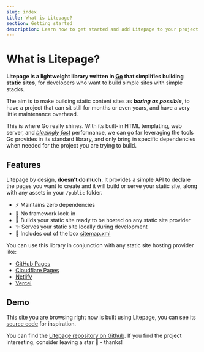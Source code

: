 ```yaml
---
slug: index
title: What is Litepage?
section: Getting started
description: Learn how to get started and add Litepage to your project
---
```


# What is Litepage?

**Litepage is a lightweight library written in [Go](https://go.dev/) that simplifies building static sites**, for developers who want to build simple sites with simple stacks.

The aim is to make building static content sites as _**boring as possible**_, to have a project that can sit still for months or even years, and have a very little maintenance overhead.

This is where Go really shines. With its built-in HTML templating, web server, and _[blazingly fast](https://www.youtube.com/watch?v=RSY85SLXzwk)_ performance, we can go far leveraging the tools Go provides in its standard library, and only bring in specific dependencies when needed for the project you are trying to build.

## Features

Litepage by design, **doesn't do much**. It provides a simple API to declare the pages you want to create and it will build or serve your static site, along with any assets in your `/public` folder.

- ⚡ Maintains zero dependencies
- 🪷 No framework lock-in
- 🎁 Builds your static site ready to be hosted on any static site provider
- ✨ Serves your static site locally during development
- 📍 Includes out of the box [sitemap.xml](https://www.sitemaps.org/protocol.html)

You can use this library in conjunction with any static site hosting provider like:

- [GitHub Pages](https://pages.github.com/)
- [Cloudflare Pages](https://pages.cloudflare.com/)
- [Netlify](https://app.netlify.com/)
- [Vercel](https://vercel.com/new)

## Demo

This site you are browsing right now is built using Litepage, you can see its [source code](https://github.com/man-on-box/litepage-site) for inspiration.

You can find the [Litepage repository on Github](https://github.com/man-on-box/litepage). If you find the project interesting, consider leaving a star 🌟 - thanks!
